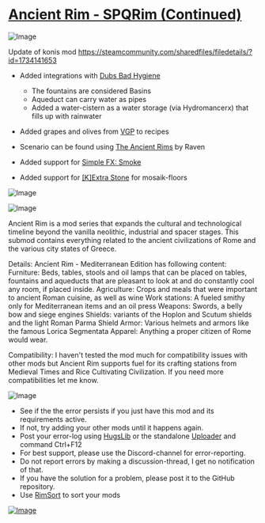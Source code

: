 # [Ancient Rim - SPQRim (Continued)](https://steamcommunity.com/sharedfiles/filedetails/?id=2458182631)

![Image](https://i.imgur.com/buuPQel.png)

Update of konis mod
https://steamcommunity.com/sharedfiles/filedetails/?id=1734141653

- Added integrations with [Dubs Bad Hygiene](https://steamcommunity.com/sharedfiles/filedetails/?id=836308268)
  * The fountains are considered Basins
  * Aqueduct can carry water as pipes
  * Added a water-cistern as a water storage (via Hydromancerx) that fills up with rainwater

- Added grapes and olives from [VGP](https://steamcommunity.com/sharedfiles/filedetails/?id=2007061826) to recipes
- Scenario can be found using [The Ancient Rims](https://steamcommunity.com/sharedfiles/filedetails/?id=2608733073) by Raven
- Added support for [Simple FX: Smoke](https://steamcommunity.com/sharedfiles/filedetails/?id=2574489704)
- Added support for [[K]Extra Stone](https://steamcommunity.com/sharedfiles/filedetails/?id=852103845) for mosaik-floors

![Image](https://i.imgur.com/pufA0kM.png)
	
![Image](https://i.imgur.com/Z4GOv8H.png)

Ancient Rim is a mod series that expands the cultural and technological timeline beyond the vanilla neolithic, industrial and spacer stages.
This submod contains everything related to the ancient civilizations of Rome and the various city states of Greece.

Details:
Ancient Rim - Mediterranean Edition has following content:
Furniture: Beds, tables, stools and oil lamps that can be placed on tables, fountains and aqueducts that are pleasant to look at and do constantly cool any room, if placed inside.
Agriculture: Crops and meals that were important to ancient Roman cuisine, as well as wine
Work stations: A fueled smithy only for Mediterranean items and an oil press
Weapons: Swords, a belly bow and siege engines
Shields: variants of the Hoplon and Scutum shields and the light Roman Parma Shield
Armor: Various helmets and armors like the famous Lorica Segmentata
Apparel: Anything a proper citizen of Rome would wear.

Compatibility:
I haven't tested the mod much for compatibility issues with other mods but Ancient Rim supports fuel for its crafting stations from Medieval Times and Rice Cultivating Civilization. If you need more compatibilities let me know.

![Image](https://i.imgur.com/PwoNOj4.png)



-  See if the the error persists if you just have this mod and its requirements active.
-  If not, try adding your other mods until it happens again.
-  Post your error-log using [HugsLib](https://steamcommunity.com/workshop/filedetails/?id=818773962) or the standalone [Uploader](https://steamcommunity.com/sharedfiles/filedetails/?id=2873415404) and command Ctrl+F12
-  For best support, please use the Discord-channel for error-reporting.
-  Do not report errors by making a discussion-thread, I get no notification of that.
-  If you have the solution for a problem, please post it to the GitHub repository.
-  Use [RimSort](https://github.com/RimSort/RimSort/releases/latest) to sort your mods



[![Image](https://img.shields.io/github/v/release/emipa606/AncientRimSPQRim?label=latest%20version&style=plastic&color=9f1111&labelColor=black)](https://steamcommunity.com/sharedfiles/filedetails/changelog/2458182631)
